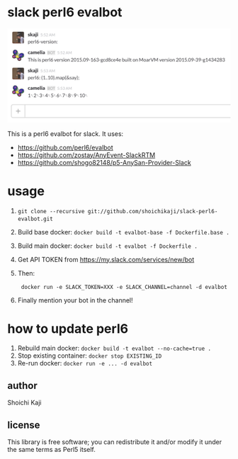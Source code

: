 # slack perl6 evalbot

![](misc/screenshot.png)

This is a perl6 evalbot for slack. It uses:

* https://github.com/perl6/evalbot
* https://github.com/zostay/AnyEvent-SlackRTM
* https://github.com/shogo82148/p5-AnySan-Provider-Slack

# usage

1. `git clone --recursive git://github.com/shoichikaji/slack-perl6-evalbot.git`
2. Build base docker: `docker build -t evalbot-base -f Dockerfile.base .`
3. Build main docker: `docker build -t evalbot -f Dockerfile .`
4. Get API TOKEN from https://my.slack.com/services/new/bot
6. Then:

        docker run -e SLACK_TOKEN=XXX -e SLACK_CHANNEL=channel -d evalbot

7. Finally mention your bot in the channel!

# how to update perl6

1. Rebuild main docker: `docker build -t evalbot --no-cache=true .`
2. Stop existing container: `docker stop EXISTING_ID`
3. Re-run docker: `docker run -e ... -d evalbot`

## author

Shoichi Kaji

## license

This library is free software; you can redistribute it and/or modify it under the same terms as Perl5 itself.
